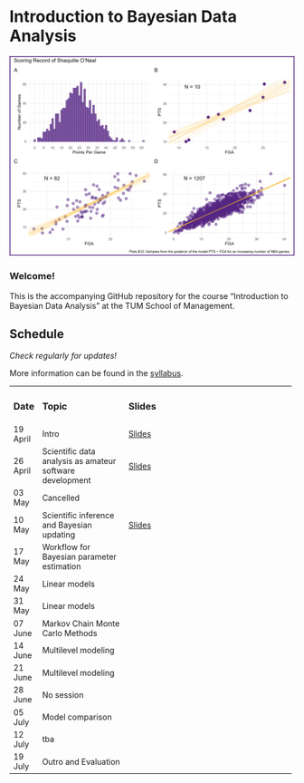
# Introduction to Bayesian Data Analysis

<img src="code/title/title_shaq.png" data-fig-align="left"
width="597" />

### **Welcome!**

This is the accompanying GitHub repository for the course “Introduction
to Bayesian Data Analysis” at the TUM School of Management.

## Schedule

*Check regularly for updates!*

More information can be found in the
[syllabus](https://github.com/linushof/BayesIntro/blob/main/syllabus/syllabus.md).

<table style="width:99%;">
<colgroup>
<col style="width: 6%" />
<col style="width: 31%" />
<col style="width: 61%" />
</colgroup>
<tbody>
<tr class="odd">
<td><h3 id="date">Date</h3></td>
<td><h3 id="topic">Topic</h3></td>
<td><h3 id="slides">Slides</h3></td>
</tr>
<tr class="even">
<td>19 April</td>
<td>Intro</td>
<td><a
href="https://www.moodle.tum.de/pluginfile.php/4521598/mod_resource/content/1/session_1_intro.pdf">Slides</a></td>
</tr>
<tr class="odd">
<td>26 April</td>
<td>Scientific data analysis as amateur software development</td>
<td><a
href="https://www.moodle.tum.de/pluginfile.php/4527976/mod_resource/content/1/session_2_software.pdf">Slides</a></td>
</tr>
<tr class="even">
<td>03 May</td>
<td>Cancelled</td>
<td></td>
</tr>
<tr class="odd">
<td>10 May</td>
<td>Scientific inference and Bayesian updating</td>
<td><a
href="https://www.moodle.tum.de/pluginfile.php/4546200/mod_resource/content/1/session_3_bayesian_updating.pdf">Slides</a></td>
</tr>
<tr class="even">
<td>17 May</td>
<td>Workflow for Bayesian parameter estimation</td>
<td></td>
</tr>
<tr class="odd">
<td>24 May</td>
<td>Linear models</td>
<td></td>
</tr>
<tr class="even">
<td>31 May</td>
<td>Linear models</td>
<td></td>
</tr>
<tr class="odd">
<td>07 June</td>
<td>Markov Chain Monte Carlo Methods</td>
<td></td>
</tr>
<tr class="even">
<td>14 June</td>
<td>Multilevel modeling</td>
<td></td>
</tr>
<tr class="odd">
<td>21 June</td>
<td>Multilevel modeling</td>
<td></td>
</tr>
<tr class="even">
<td>28 June</td>
<td>No session</td>
<td></td>
</tr>
<tr class="odd">
<td>05 July</td>
<td>Model comparison</td>
<td></td>
</tr>
<tr class="even">
<td>12 July</td>
<td>tba</td>
<td></td>
</tr>
<tr class="odd">
<td>19 July</td>
<td>Outro and Evaluation</td>
<td></td>
</tr>
</tbody>
</table>
